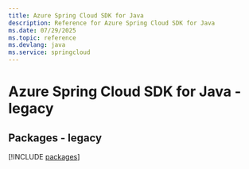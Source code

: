 ```yaml
---
title: Azure Spring Cloud SDK for Java
description: Reference for Azure Spring Cloud SDK for Java
ms.date: 07/29/2025
ms.topic: reference
ms.devlang: java
ms.service: springcloud
---
```

# Azure Spring Cloud SDK for Java - legacy
## Packages - legacy
[!INCLUDE [packages](spring-cloud-index.md)]